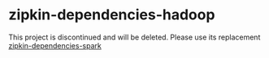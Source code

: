 # zipkin-dependencies-hadoop
This project is discontinued and will be deleted. Please use its replacement [zipkin-dependencies-spark](https://github.com/openzipkin/zipkin-dependencies-spark)
